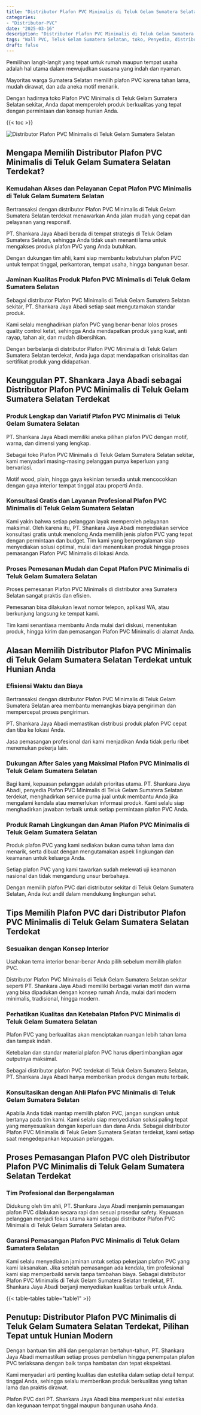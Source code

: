 ```yaml
---
title: "Distributor Plafon PVC Minimalis di Teluk Gelam Sumatera Selatan"
categories: 
- "Distributor-PVC"
date: "2025-03-16"
description: "Distributor Plafon PVC Minimalis di Teluk Gelam Sumatera Selatan bagi hunian, kantor, dan toko. Produk terbaik, variasi motif, warna elegan, dengan layanan instalasi ditangani oleh teknisi berpengalaman serta garansi resmi!|Jasa penjualan Plafon PVC Minimalis di Teluk Gelam Sumatera Selatan untuk kebutuhan hunian, kantor, maupun gerai, beserta material berkualitas dan instalasi oleh teknisi ahli dan garansi resmi.|Pilihan Plafon PVC Minimalis di Teluk Gelam Sumatera Selatan yang terbukti bagi hunian, kantor, dan toko, bersama panel terbaik dan penempatan oleh tenaga ahli berpengalaman dan garansi resmi.|Penyediaan Plafon PVC Minimalis di Teluk Gelam Sumatera Selatan untuk rumah, kantor, serta toko, dengan panel terbaik dan instalasi dikerjakan oleh tim ahli, dilengkapi dengan garansi resmi.}"
tags: "Wall PVC, Teluk Gelam Sumatera Selatan, toko, Penyedia, distributor"
draft: false
---
```


Pemilihan langit-langit yang tepat untuk rumah maupun tempat usaha adalah hal utama dalam mewujudkan suasana yang indah dan nyaman.

Mayoritas warga Sumatera Selatan memilih plafon PVC karena tahan lama, mudah dirawat, dan ada aneka motif menarik.

Dengan hadirnya toko Plafon PVC Minimalis di Teluk Gelam Sumatera Selatan sekitar, Anda dapat memperoleh produk berkualitas yang tepat dengan permintaan dan konsep hunian Anda.

{{< toc >}}

![Distributor Plafon PVC Minimalis di Teluk Gelam Sumatera Selatan](/images/Distributor-PVC/Distributor-Plafon-PVC-Minimalis-di-Teluk-Gelam-Sumatera-Selatan.png)


## Mengapa Memilih Distributor Plafon PVC Minimalis di Teluk Gelam Sumatera Selatan Terdekat?

### Kemudahan Akses dan Pelayanan Cepat Plafon PVC Minimalis di Teluk Gelam Sumatera Selatan

Bertransaksi dengan distributor Plafon PVC Minimalis di Teluk Gelam Sumatera Selatan terdekat menawarkan Anda jalan mudah yang cepat dan pelayanan yang responsif.

PT. Shankara Jaya Abadi berada di tempat strategis di Teluk Gelam Sumatera Selatan, sehingga Anda tidak usah menanti lama untuk mengakses produk plafon PVC yang Anda butuhkan.

Dengan dukungan tim ahli, kami siap membantu kebutuhan plafon PVC untuk tempat tinggal, perkantoran, tempat usaha, hingga bangunan besar.

### Jaminan Kualitas Produk Plafon PVC Minimalis di Teluk Gelam Sumatera Selatan

Sebagai distributor Plafon PVC Minimalis di Teluk Gelam Sumatera Selatan sekitar, PT. Shankara Jaya Abadi setiap saat mengutamakan standar produk.

Kami selalu menghadirkan plafon PVC yang benar-benar lolos proses quality control ketat, sehingga Anda mendapatkan produk yang kuat, anti rayap, tahan air, dan mudah dibersihkan.

Dengan berbelanja di distributor Plafon PVC Minimalis di Teluk Gelam Sumatera Selatan terdekat, Anda juga dapat mendapatkan orisinalitas dan sertifikat produk yang didapatkan.

## Keunggulan PT. Shankara Jaya Abadi sebagai Distributor Plafon PVC Minimalis di Teluk Gelam Sumatera Selatan Terdekat

### Produk Lengkap dan Variatif Plafon PVC Minimalis di Teluk Gelam Sumatera Selatan

PT. Shankara Jaya Abadi memiliki aneka pilihan plafon PVC dengan motif, warna, dan dimensi yang lengkap.

Sebagai toko Plafon PVC Minimalis di Teluk Gelam Sumatera Selatan sekitar, kami menyadari masing-masing pelanggan punya keperluan yang bervariasi.

Motif wood, plain, hingga gaya kekinian tersedia untuk mencocokkan dengan gaya interior tempat tinggal atau properti Anda.

### Konsultasi Gratis dan Layanan Profesional Plafon PVC Minimalis di Teluk Gelam Sumatera Selatan

Kami yakin bahwa setiap pelanggan layak memperoleh pelayanan maksimal. Oleh karena itu, PT. Shankara Jaya Abadi menyediakan service konsultasi gratis untuk menolong Anda memilih jenis plafon PVC yang tepat dengan permintaan dan budget. Tim kami yang berpengalaman siap menyediakan solusi optimal, mulai dari menentukan produk hingga proses pemasangan Plafon PVC Minimalis di lokasi Anda.

### Proses Pemesanan Mudah dan Cepat Plafon PVC Minimalis di Teluk Gelam Sumatera Selatan

Proses pemesanan Plafon PVC Minimalis di distributor area Sumatera Selatan sangat praktis dan efisien.

Pemesanan bisa dilakukan lewat nomor telepon, aplikasi WA, atau berkunjung langsung ke tempat kami.

Tim kami senantiasa membantu Anda mulai dari diskusi, menentukan produk, hingga kirim dan pemasangan Plafon PVC Minimalis di alamat Anda.

## Alasan Memilih Distributor Plafon PVC Minimalis di Teluk Gelam Sumatera Selatan Terdekat untuk Hunian Anda

### Efisiensi Waktu dan Biaya

Bertransaksi dengan distributor Plafon PVC Minimalis di Teluk Gelam Sumatera Selatan area membantu memangkas biaya pengiriman dan mempercepat proses pengiriman.

PT. Shankara Jaya Abadi memastikan distribusi produk plafon PVC cepat dan tiba ke lokasi Anda.

Jasa pemasangan profesional dari kami menjadikan Anda tidak perlu ribet menemukan pekerja lain.

### Dukungan After Sales yang Maksimal Plafon PVC Minimalis di Teluk Gelam Sumatera Selatan

Bagi kami, kepuasan pelanggan adalah prioritas utama. PT. Shankara Jaya Abadi, penyedia Plafon PVC Minimalis di Teluk Gelam Sumatera Selatan terdekat, menghadirkan service purna jual untuk membantu Anda jika mengalami kendala atau memerlukan informasi produk. Kami selalu siap menghadirkan jawaban terbaik untuk setiap permintaan plafon PVC Anda.

### Produk Ramah Lingkungan dan Aman Plafon PVC Minimalis di Teluk Gelam Sumatera Selatan

Produk plafon PVC yang kami sediakan bukan cuma tahan lama dan menarik, serta dibuat dengan mengutamakan aspek lingkungan dan keamanan untuk keluarga Anda.

Setiap plafon PVC yang kami tawarkan sudah melewati uji keamanan nasional dan tidak mengandung unsur berbahaya.

Dengan memilih plafon PVC dari distributor sekitar di Teluk Gelam Sumatera Selatan, Anda ikut andil dalam mendukung lingkungan sehat.

## Tips Memilih Plafon PVC dari Distributor Plafon PVC Minimalis di Teluk Gelam Sumatera Selatan Terdekat

### Sesuaikan dengan Konsep Interior

Usahakan tema interior benar-benar Anda pilih sebelum memilih plafon PVC.

Distributor Plafon PVC Minimalis di Teluk Gelam Sumatera Selatan sekitar seperti PT. Shankara Jaya Abadi memiliki berbagai varian motif dan warna yang bisa dipadukan dengan konsep rumah Anda, mulai dari modern minimalis, tradisional, hingga modern.

### Perhatikan Kualitas dan Ketebalan Plafon PVC Minimalis di Teluk Gelam Sumatera Selatan

Plafon PVC yang berkualitas akan menciptakan ruangan lebih tahan lama dan tampak indah.

Ketebalan dan standar material plafon PVC harus dipertimbangkan agar outputnya maksimal.

Sebagai distributor plafon PVC terdekat di Teluk Gelam Sumatera Selatan, PT. Shankara Jaya Abadi hanya memberikan produk dengan mutu terbaik.

### Konsultasikan dengan Ahli Plafon PVC Minimalis di Teluk Gelam Sumatera Selatan

Apabila Anda tidak mantap memilih plafon PVC, jangan sungkan untuk bertanya pada tim kami. Kami selalu siap menyediakan solusi paling tepat yang menyesuaikan dengan keperluan dan dana Anda. Sebagai distributor Plafon PVC Minimalis di Teluk Gelam Sumatera Selatan terdekat, kami setiap saat mengedepankan kepuasan pelanggan.

## Proses Pemasangan Plafon PVC oleh Distributor Plafon PVC Minimalis di Teluk Gelam Sumatera Selatan Terdekat

### Tim Profesional dan Berpengalaman

Didukung oleh tim ahli, PT. Shankara Jaya Abadi menjamin pemasangan plafon PVC dilakukan secara rapi dan sesuai prosedur safety. Kepuasan pelanggan menjadi fokus utama kami sebagai distributor Plafon PVC Minimalis di Teluk Gelam Sumatera Selatan area.

### Garansi Pemasangan Plafon PVC Minimalis di Teluk Gelam Sumatera Selatan

Kami selalu menyediakan jaminan untuk setiap pekerjaan plafon PVC yang kami laksanakan. Jika setelah pemasangan ada kendala, tim profesional kami siap memperbaiki servis tanpa tambahan biaya. Sebagai distributor Plafon PVC Minimalis di Teluk Gelam Sumatera Selatan terdekat, PT. Shankara Jaya Abadi berjanji menyediakan kualitas terbaik untuk Anda.

{{< table-tables table="table1" >}}

## Penutup: Distributor Plafon PVC Minimalis di Teluk Gelam Sumatera Selatan Terdekat, Pilihan Tepat untuk Hunian Modern

Dengan bantuan tim ahli dan pengalaman bertahun-tahun, PT. Shankara Jaya Abadi memastikan setiap proses pembelian hingga penempatan plafon PVC terlaksana dengan baik tanpa hambatan dan tepat ekspektasi.

Kami menyadari arti penting kualitas dan estetika dalam setiap detail tempat tinggal Anda, sehingga selalu memberikan produk berkualitas yang tahan lama dan praktis dirawat.

Plafon PVC dari PT. Shankara Jaya Abadi bisa memperkuat nilai estetika dan kegunaan tempat tinggal maupun bangunan usaha Anda.